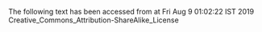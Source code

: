 The following text has been accessed from at Fri Aug 9 01:02:22 IST 2019
Creative_Commons_Attribution-ShareAlike_License
